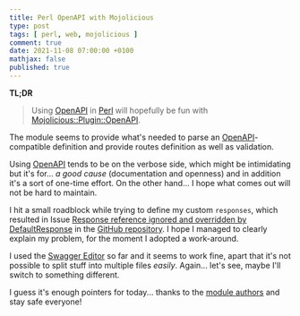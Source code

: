 ```yaml
---
title: Perl OpenAPI with Mojolicious
type: post
tags: [ perl, web, mojolicious ]
comment: true
date: 2021-11-08 07:00:00 +0100
mathjax: false
published: true
---
```


**TL;DR**

> Using [OpenAPI][] in [Perl][] will hopefully be fun with
> [Mojolicious::Plugin::OpenAPI][].

The module seems to provide what's needed to parse an
[OpenAPI][]-compatible definition and provide routes definition as well
as validation.

Using [OpenAPI][] tends to be on the verbose side, which might be
intimidating but it's for... *a good cause* (documentation and openness)
and in addition it's a sort of one-time effort. On the other hand... I
hope what comes out will not be hard to maintain.

I hit a small roadblock while trying to define my custom `responses`,
which resulted in Issue [Response reference ignored and overridden by
DefaultResponse][] in the [GitHub repository][]. I hope I managed to
clearly explain my problem, for the moment I adopted a work-around.

I used the [Swagger Editor][] so far and it seems to work fine, apart
that it's not possible to split stuff into multiple files *easily*.
Again... let's see, maybe I'll switch to something different.

I guess it's enough pointers for today... thanks to the [module
authors][] and stay safe everyone!



[Perl]: https://www.perl.org/
[Mojolicious]: https://metacpan.org/pod/Mojolicious
[Mojolicious::Plugin::OpenAPI]: https://metacpan.org/pod/Mojolicious::Plugin::OpenAPI
[OpenAPI]: https://www.openapis.org/
[Response reference ignored and overridden by DefaultResponse]: https://github.com/jhthorsen/mojolicious-plugin-openapi/issues/226
[GitHub repository]: https://github.com/jhthorsen/mojolicious-plugin-openapi/
[Swagger Editor]: https://editor.swagger.io/
[module authors]: https://metacpan.org/pod/Mojolicious::Plugin::OpenAPI#AUTHORS
